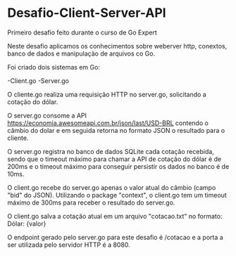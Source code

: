 # Desafio-Client-Server-API

Primeiro desafio feito durante o curso de Go Expert

Neste desafio aplicamos os conhecimentos sobre weberver http, conextos, banco de dados e manipulação de arquivos co Go.

Foi criado dois sistemas em Go:

-Client.go
-Server.go

O cliente.go realiza uma requisição HTTP no server.go, solicitando a cotação do dólar.

O server.go consome a API https://economia.awesomeapi.com.br/json/last/USD-BRL contendo o câmbio do dolar e em seguida retorna no formato JSON o resultado para o cliente.

O server.go registra no banco de dados SQLite cada cotação recebida, sendo que o timeout máximo para chamar a API de cotação do dólar é de 200ms e o timeout máximo para conseguir persistir os dados  no banco é de 10ms.

O client.go recebe do server.go apenas o valor atual do câmbio (campo "bid" do JSON). Utilizando o package "context", o client.go tem um timeout máximo de 300ms para receber o resultado do server.go.

O client.go salva a cotação atual em um arquivo "cotacao.txt" no formato: Dólar: {valor}

O endpoint gerado pelo server.go para este desafio é /cotacao e a porta a ser utilizada pelo servidor HTTP é a 8080.


